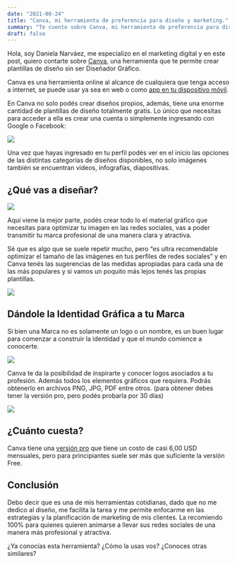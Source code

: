 ```yaml
---
date: "2021-08-24"
title: "Canva, mi herramienta de preferencia para diseño y marketing."
summary: "Te cuento sobre Canva, mi herramienta de preferencia para diseños y logos."
draft: false
---
```


Hola, soy Daniela Narváez, me especializo en el marketing digital y en este post, quiero contarte sobre [Canva](https://www.canva.com/join/zjn-pwg-sgb), una herramienta que te permite crear plantillas de diseño sin ser Diseñador Gráfico.

Canva es una herramienta online al alcance de cualquiera que tenga acceso a internet, se puede usar ya sea en web o como [app en tu dispositivo móvil](https://www.canva.com/download/android/).

En Canva no solo podés crear diseños propios, además, tiene una enorme cantidad de plantillas de diseño totalmente gratis. Lo único que necesitas para acceder a ella es crear una cuenta o simplemente ingresando con Google o Facebook:

![](https://paper-attachments.dropbox.com/s_37219E5F55C377DA0454711136CFDFB27D337FAB61154E11B6CDDCB8A9AA7373_1629838600041_imagen.png)


Una vez que hayas ingresado en tu perfil podés ver en el inicio las opciones de las distintas categorías de diseños disponibles, no solo imágenes también se encuentran videos, infografías, diapositivas.


## ¿Qué vas a diseñar?
![](https://paper-attachments.dropbox.com/s_37219E5F55C377DA0454711136CFDFB27D337FAB61154E11B6CDDCB8A9AA7373_1629838985860_imagen.png)


Aquí viene la mejor parte, podés crear todo lo el material gráfico que necesitas para optimizar tu imagen en las redes sociales, vas a poder transmitir tu marca profesional de una manera clara y atractiva.

Sé que es algo que se suele repetir mucho, pero “es ultra recomendable optimizar el tamaño de las imágenes en tus perfiles de redes sociales” y en Canva tenés las sugerencias de las medidas apropiadas para cada una de las más populares y si vamos un poquito más lejos tenés las propias plantillas.


![](https://paper-attachments.dropbox.com/s_37219E5F55C377DA0454711136CFDFB27D337FAB61154E11B6CDDCB8A9AA7373_1629839380059_imagen.png)



## Dándole la Identidad Gráfica a tu Marca

Si bien una Marca no es solamente un logo o un nombre, es un buen lugar para comenzar a construir la identidad y que el mundo comience a conocerte.

![](https://paper-attachments.dropbox.com/s_37219E5F55C377DA0454711136CFDFB27D337FAB61154E11B6CDDCB8A9AA7373_1629839797797_imagen.png)


Canva te da la posibilidad de inspirarte y conocer logos asociados a tu profesión. Además todos los elementos gráficos que requiera. Podrás obtenerlo en archivos PNG, JPG, PDF entre otros. (para obtener debes tener la versión pro, pero podés probarla por 30 días)


![](https://paper-attachments.dropbox.com/s_37219E5F55C377DA0454711136CFDFB27D337FAB61154E11B6CDDCB8A9AA7373_1629840194081_imagen.png)



## ¿Cuánto cuesta?

Canva tiene una [versión pro](https://www.canva.com/pro/) que tiene un costo de casi 6,00 USD mensuales, pero para principiantes suele ser más que suficiente la versión Free.


## Conclusión

Debo decir que es una de mis herramientas cotidianas, dado que no me dedico al diseño, me facilita la tarea y me permite enfocarme en las estrategias y la planificación de marketing de mis clientes. La recomiendo 100% para quienes quieren animarse a llevar sus redes sociales de una manera más profesional y atractiva.

¿Ya conocías esta herramienta? ¿Cómo la usas vos? ¿Conoces otras similares? 
